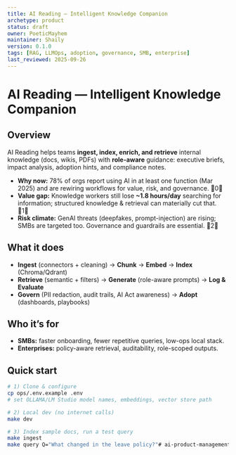 ```yaml
---
title: AI Reading — Intelligent Knowledge Companion
archetype: product
status: draft
owner: PoeticMayhem
maintainer: Shaily
version: 0.1.0
tags: [RAG, LLMOps, adoption, governance, SMB, enterprise]
last_reviewed: 2025-09-26
---
```


# AI Reading — Intelligent Knowledge Companion

## Overview
AI Reading helps teams **ingest, index, enrich, and retrieve** internal knowledge (docs, wikis, PDFs) with **role-aware** guidance: executive briefs, impact analysis, adoption hints, and compliance notes.

- **Why now:** 78% of orgs report using AI in at least one function (Mar 2025) and are rewiring workflows for value, risk, and governance. 0  
- **Value gap:** Knowledge workers still lose **~1.8 hours/day** searching for information; structured knowledge & retrieval can materially cut that. 1  
- **Risk climate:** GenAI threats (deepfakes, prompt-injection) are rising; SMBs are targeted too. Governance and guardrails are essential. 2

## What it does
- **Ingest** (connectors + cleaning) → **Chunk** → **Embed** → **Index** (Chroma/Qdrant)  
- **Retrieve** (semantic + filters) → **Generate** (role-aware prompts) → **Log & Evaluate**  
- **Govern** (PII redaction, audit trails, AI Act awareness) → **Adopt** (dashboards, playbooks)

## Who it’s for
- **SMBs:** faster onboarding, fewer repetitive queries, low-ops local stack.
- **Enterprises:** policy-aware retrieval, auditability, role-scoped outputs.

## Quick start
```bash
# 1) Clone & configure
cp ops/.env.example .env
# set OLLAMA/LM Studio model names, embeddings, vector store path

# 2) Local dev (no internet calls)
make dev

# 3) Index sample docs, run a test query
make ingest
make query Q="What changed in the leave policy?"# ai-product-management